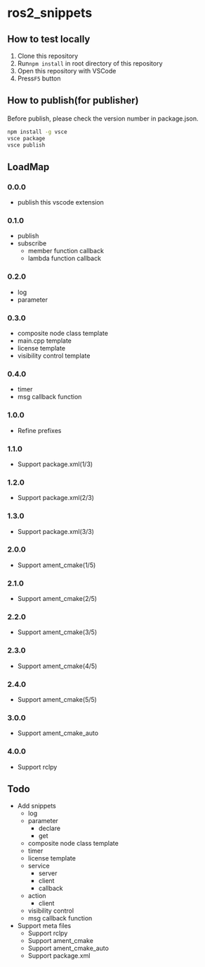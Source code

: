 # ros2_snippets

## How to test locally

1. Clone this repository
2. Run`npm install` in root directory of this repository
3. Open this repository with VSCode
4. Press`F5` button

## How to publish(for publisher)

Before publish, please check the version number in package.json.　　

```bash
npm install -g vsce
vsce package
vsce publish
```

## LoadMap

### 0.0.0

- publish this vscode extension

### 0.1.0

- publish
- subscribe
  - member function callback
  - lambda function callback

### 0.2.0

- log
- parameter

### 0.3.0

- composite node class template
- main.cpp template
- license template
- visibility control template

### 0.4.0

- timer
- msg callback function

### 1.0.0

- Refine prefixes

### 1.1.0

- Support package.xml(1/3)

### 1.2.0

- Support package.xml(2/3)

### 1.3.0

* Support package.xml(3/3)

### 2.0.0

- Support ament_cmake(1/5)

### 2.1.0

- Support ament_cmake(2/5)

### 2.2.0

- Support ament_cmake(3/5)

### 2.3.0

- Support ament_cmake(4/5)

### 2.4.0

- Support ament_cmake(5/5)

### 3.0.0

- Support ament_cmake_auto

### 4.0.0

- Support rclpy

## Todo

- Add snippets
  - log
  - parameter
    - declare
    - get
  - composite node class template
  - timer
  - license template
  - service
    - server
    - client
    - callback
  - action
    - client
  - visibility control
  - msg callback function
- Support meta files
  - Support rclpy
  - Support ament_cmake
  - Support ament_cmake_auto
  - Support package.xml
